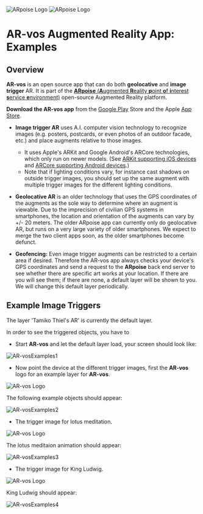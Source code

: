 ![ARpoise Logo](/images/arpoise_logo_rgb-128.png) ![ARpoise Logo](/images/arvos_logo-sprite_rounded128sq.png)
# AR-vos Augmented Reality App: Examples

## Overview

**AR-vos** is an open source app that can do both **geolocative** and **image trigger** AR. It is part of the [**ARpoise** (**A**ugmented **R**eality **p**oint **o**f **i**nterest **s**ervice **e**nvironment)](http://arpoise.com/) open-source Augmented Reality platform.

**Download the AR-vos app** from the [Google Play](https://play.google.com/store/apps/details?id=com.arpoise.ARvos) Store and the Apple [App Store](https://apps.apple.com/us/app/ar-vos/id1483218444). 

- **Image trigger AR** uses A.I. computer vision technology to recognize images (e.g. posters, postcards, or even photos of an outdoor facade, etc.) and place augments relative to those images. 
  - It uses Apple's ARKit and Google Android's ARCore technologies, which only run on newer models. (See [ARKit supporting iOS devices](https://developer.apple.com/library/archive/documentation/DeviceInformation/Reference/iOSDeviceCompatibility/DeviceCompatibilityMatrix/DeviceCompatibilityMatrix.html) and [ARCore supporting Android devices](https://developers.google.com/ar/discover/supported-devices).)
  - Note that if lighting conditions vary, for instance cast shadows on outside trigger images, you should set up the same augment with multiple trigger images for the different lighting conditions.

- **Geolocative AR** is an older technology that uses the GPS coordinates of the augments as the sole way to determine where an augment is viewable. Due to the imprecision of civilian GPS systems in smartphones, the location and orientation of the augments can vary by +/- 20 meters. The older ARpoise app can currently only do geolocative AR, but runs on a very large variety of older smartphones. We expect to merge the two client apps soon, as the older smartphones become defunct. 

- **Geofencing:** Even image trigger augments can be restricted to a certain area if desired. Therefore the AR-vos app always checks your device's GPS coordinates and send a request to the **ARpoise** back end server to see whether there are specific art works at your location. If there are you will see them; if there are none, a default layer will be shown to you. We will change this default layer periodically.


## Example Image Triggers
The layer 'Tamiko Thiel's AR' is currently the default layer.

In order to see the triggered objects, you have to

- Start **AR-vos** and let the default layer load, your screen should look like:

![AR-vosExamples1](/images/AR-vosExamples1.PNG)

- Now point the device at the different trigger images, first the **AR-vos** logo for an example layer for **AR-vos**.

![AR-vos Logo](https://www.arpoise.com/TI/arvos_logo_rgb-weiss1024.jpg)

The following example objects should appear:

![AR-vosExamples2](/images/AR-vosExamples2.PNG)

- The trigger image for lotus meditation.

![AR-vos Logo](https://www.arpoise.com/TI/zen_512sq.jpg)

The lotus meditaion animation should appear:

![AR-vosExamples3](/images/AR-vosExamples3.PNG)

- The trigger image for King Ludwig.

![AR-vos Logo](https://www.arpoise.com/TI/flag.jpg)

King Ludwig should appear:

![AR-vosExamples4](/images/AR-vosExamples4.PNG)


